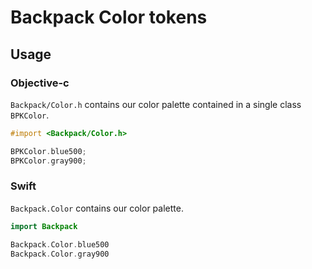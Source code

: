 # Backpack Color tokens

## Usage

### Objective-c

`Backpack/Color.h` contains our color palette contained in a single class `BPKColor`.

```objective-c
#import <Backpack/Color.h>

BPKColor.blue500;
BPKColor.gray900;
```

### Swift

`Backpack.Color` contains our color palette.

```swift
import Backpack

Backpack.Color.blue500
Backpack.Color.gray900
```
